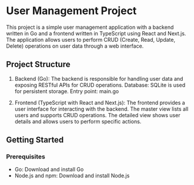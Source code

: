 # User Management Project
This project is a simple user management application with a backend written in Go and a frontend written in TypeScript using React and Next.js. The application allows users to perform CRUD (Create, Read, Update, Delete) operations on user data through a web interface.

## Project Structure
1. Backend (Go):
The backend is responsible for handling user data and exposing RESTful APIs for CRUD operations.
Database: SQLite is used for persistent storage.
Entry point: main.go

2. Frontend (TypeScript with React and Next.js):
The frontend provides a user interface for interacting with the backend.
The master view lists all users and supports CRUD operations.
The detailed view shows user details and allows users to perform specific actions.

## Getting Started
### Prerequisites
* Go: Download and install Go
* Node.js and npm: Download and install Node.js


